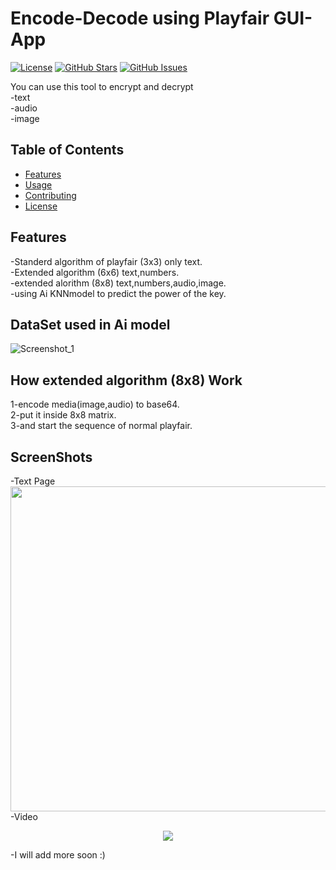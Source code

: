 


# Encode-Decode using Playfair GUI-App

[![License](https://img.shields.io/badge/license-MIT-blue.svg)](LICENSE)
[![GitHub Stars](https://img.shields.io/github/stars/marwaneldesouki/playfair_encdec-app.svg)](https://github.com/marwaneldesouki/playfair_encdec-app/stargazers)
[![GitHub Issues](https://img.shields.io/github/issues/marwaneldesouki/playfair_encdec-app.svg)](https://github.com/marwaneldesouki/playfair_encdec-app/issues)

You can use this tool to encrypt and decrypt<br>
-text<br>
-audio<br>
-image<br>

## Table of Contents

- [Features](#features)
- [Usage](#usage)
- [Contributing](#contributing)
- [License](#license)

## Features

-Standerd algorithm of playfair (3x3) only text.<br>
-Extended algorithm (6x6) text,numbers.<br>
-extended alorithm (8x8) text,numbers,audio,image.<br>
-using Ai KNNmodel to predict the power of the key.<br>


## DataSet used in Ai model
![Screenshot_1](https://github.com/marwaneldesouki/playfair_encdec-app/assets/37198610/17ffc324-b814-428a-860b-5bc33ec1ab7c)


## How extended algorithm (8x8) Work
1-encode media(image,audio) to base64.<br>
2-put it inside 8x8 matrix.<br>
3-and start the sequence of normal playfair.<br>

## ScreenShots
-Text Page<br>
<img src="https://github.com/marwaneldesouki/playfair_encdec-app/assets/37198610/ec9e7dae-a95f-4d29-beca-eb820586d730" data-canonical-src="https://github.com/marwaneldesouki/playfair_encdec-app/assets/37198610/ec9e7dae-a95f-4d29-beca-eb820586d730" width="720" height="520" /><br>
-Video<br>
<p align="center">
  

  <img src="https://github.com/marwaneldesouki/playfair_encdec-app/assets/37198610/15befbb7-5938-4098-8089-6d1681db7596">
</p>

-I will add more soon :)
